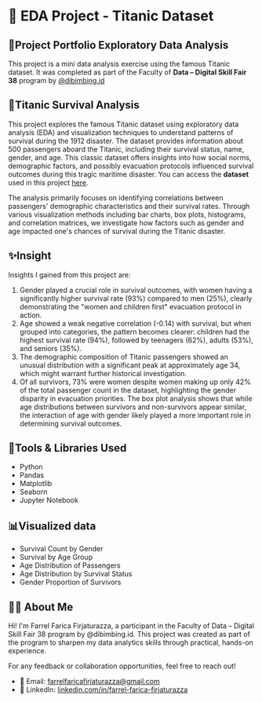 # 🚢 EDA Project - Titanic Dataset
## 📝Project Portfolio Exploratory Data Analysis
This project is a mini data analysis exercise using the famous Titanic dataset. It was completed as part of the Faculty of **Data – Digital Skill Fair 38** program by [@dibimbing.id](https://www.linkedin.com/school/dibimbing-id/)
## 📑Titanic Survival Analysis
This project explores the famous Titanic dataset using exploratory data analysis (EDA) and visualization techniques to understand patterns of survival during the 1912 disaster. The dataset provides information about 500 passengers aboard the Titanic, including their survival status, name, gender, and age. This classic dataset offers insights into how social norms, demographic factors, and possibly evacuation protocols influenced survival outcomes during this tragic maritime disaster.
You can access the **dataset** used in this project [here](titanic.xlsx).

The analysis primarily focuses on identifying correlations between passengers' demographic characteristics and their survival rates. Through various visualization methods including bar charts, box plots, histograms, and correlation matrices, we investigate how factors such as gender and age impacted one's chances of survival during the Titanic disaster.
## ✨Insight
Insights I gained from this project are:
1. Gender played a crucial role in survival outcomes, with women having a significantly higher survival rate (93%) compared to men (25%), clearly demonstrating the "women and children first" evacuation protocol in action.
2. Age showed a weak negative correlation (-0.14) with survival, but when grouped into categories, the pattern becomes clearer: children had the highest survival rate (94%), followed by teenagers (62%), adults (53%), and seniors (35%).
3. The demographic composition of Titanic passengers showed an unusual distribution with a significant peak at approximately age 34, which might warrant further historical investigation.
4. Of all survivors, 73% were women despite women making up only 42% of the total passenger count in the dataset, highlighting the gender disparity in evacuation priorities.
The box plot analysis shows that while age distributions between survivors and non-survivors appear similar, the interaction of age with gender likely played a more important role in determining survival outcomes.

## 🔨Tools & Libraries Used
- Python
- Pandas
- Matplotlib
- Seaborn
- Jupyter Notebook

## 📊Visualized data
- Survival Count by Gender
- Survival by Age Group
- Age Distribution of Passengers
- Age Distribution by Survival Status
- Gender Proportion of Survivors

## 👨‍💻 About Me
Hi! I'm Farrel Farica Firjaturazza, a participant in the Faculty of Data – Digital Skill Fair 38 program by @dibimbing.id. This project was created as part of the program to sharpen my data analytics skills through practical, hands-on experience.

For any feedback or collaboration opportunities, feel free to reach out!
- 📩 Email: farrelfaricafirjaturazza@gmail.com
- 🔗 LinkedIn: [linkedin.com/in/farrel-farica-firjaturazza](https://www.linkedin.com/in/farrel-farica-firjaturazza/)

